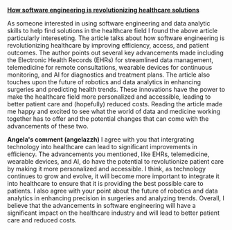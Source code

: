 **[How software engineering is revolutionizing healthcare solutions](https://www.htworld.co.uk/insight/opinion/how-software-engineering-is-revolutionizing-healthcare-solutions/)**

As someone interested in using software engineering and data analytic skills to help find solutions in the healthcare field I found the above article particularly intereseting. The article talks about how software engineering is revolutionizing healthcare by improving efficiency, access, and patient outcomes. The author points out several key advancements made including the Electronic Health Records (EHRs) for streamlined data management, telemedicine for remote consultations, wearable devices for continuous monitoring, and AI for diagnostics and treatment plans. The article also touches upon the future of robotics and data analytics in enhancing surgeries and predicting health trends. These innovations have the power to make the healthcare field more personalized and accessible, leading to better patient care and (hopefully) reduced costs. Reading the article made me happy and excited to see what the world of data and medicine working together has to offer and the potential changes that can come with the advancements of these two. 

**Angela's comment (angelazzh)**
I agree with you that intergrating technology into healthcare can lead to significant improvements in efficiency. The advancements you mentioned, like EHRs, telemedicine, wearable devices, and AI, do have the potential to revolutionize patient care by making it more personalized and accessible. I think, as technology continues to grow and evolve, it will become more important to integrate it into healthcare to ensure that it is providing the best possible care to patients. I also agree with your point about the future of robotics and data analytics in enhancing precision in surgeries and analyzing trends. Overall, I believe that the advancements in software engineering will have a significant impact on the healthcare industry and will lead to better patient care and reduced costs.